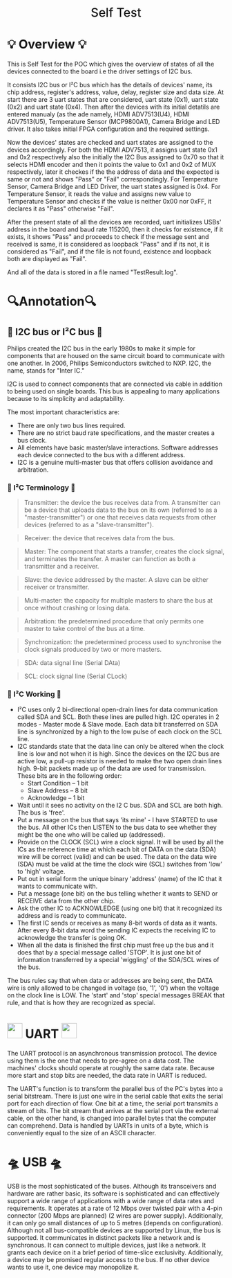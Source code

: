 
<h1 align="center" style="font-weight: 500;">	
	Self Test
</h1>

# :bulb: Overview :bulb:
This is Self Test for the POC which gives the overview of states of all the devices connected to the board i.e the driver settings of I2C bus.

It consists I2C bus or  I²C bus which has the details of devices' name, its chip address, register's address, value, delay, register size and data size. At start there are 3 uart states that are considered, uart state (0x1), uart state (0x2) and uart state (0x4). Then after the devices with its initial detatils are entered manualy (as the ade namely, HDMI ADV7513(U4), HDMI ADV7513(U5), Temperature Sensor (MCP9800A1), Camera Bridge and LED driver. It also takes initial FPGA configuration and the required settings.

Now the devices' states are checked and uart states are assigned to the devices accordingly. For both the HDMI ADV7513, it assigns uart state 0x1 and 0x2 respectively also the initially the I2C Bus assigned to 0x70 so that it selects HDMI encoder and then it points the value to 0x1 and 0x2 of MUX respectively, later it checkes if the the address of data and the expected is same or not and shows "Pass" or "Fail" correspondingly. For Temperature Sensor, Camera Bridge and LED Driver, the uart states assigned is 0x4. For Temperature Sensor, it reads the value and assigns new value to Temperature Sensor and checks if the value is neither 0x00 nor 0xFF, it declares it as "Pass" otherwise "Fail". 

After the present state of all the devices are recorded, uart initializes USBs' address in the board and baud rate 115200, then it checks for existence, if it exists, it shows "Pass" and proceeds to check if the message sent and received is same, it is considered as loopback "Pass" and if its not, it is considered as "Fail", and if the file is not found, existence and loopback both are displayed as "Fail".

And all of the data is stored in a file named "TestResult.log".

# 🔍Annotation:mag:

## 🚌 I2C bus or  I²C bus 🚌
Philips created the I2C bus in the early 1980s to make it simple for components that are housed on the same circuit board to communicate with one another. In 2006, Philips Semiconductors switched to NXP. I2C, the name, stands for "Inter IC."

I2C is used to connect components that are connected via cable in addition to being used on single boards. This bus is appealing to many applications because to its simplicity and adaptability.

The most important characteristics are:

- There are only two bus lines required.
- There are no strict baud rate specifications, and the master creates a bus clock.
- All elements have basic master/slave interactions. Software addresses each device connected to the bus with a different address.
- I2C is a genuine multi-master bus that offers collision avoidance and arbitration.

### 📝 I²C Terminology 📝
>Transmitter: the device the bus receives data from. A transmitter can be a device that uploads data to the bus on its own (referred to as a "master-transmitter") or one that receives data requests from other devices (referred to as a "slave-transmitter").

>Receiver: the device that receives data from the bus.

>Master: The component that starts a transfer, creates the clock signal, and terminates the transfer. A master can function as both a transmitter and a receiver.

>Slave: the device addressed by the master. A slave can be either receiver or transmitter.

>Multi-master: the capacity for multiple masters to share the bus at once without crashing or losing data.

>Arbitration: the predetermined procedure that only permits one master to take control of the bus at a time.

>Synchronization: the predetermined process used to synchronise the clock signals produced by two or more masters.

>SDA: data signal line (Serial DAta)

>SCL: clock signal line (Serial CLock)

### 💪 I²C Working 💪
* I²C uses only 2 bi-directional open-drain lines for data communication called SDA and SCL. Both these lines are pulled high. I2C operates in 2 modes - Master mode & Slave mode. Each data bit transferred on SDA line is synchronized by a high to the low pulse of each clock on the SCL line.
* I2C standards state that the data line can only be altered when the clock line is low and not when it is high. Since the devices on the I2C bus are active low, a pull-up resistor is needed to make the two open drain lines high. 9-bit packets made up of the data are used for transmission. These bits are in the following order:
	*  Start Condition – 1 bit
	*  Slave Address – 8 bit
	*  Acknowledge – 1 bit
* Wait until it sees no activity on the I2 C bus. SDA and SCL are both high. The bus is 'free'.
* Put a message on the bus that says 'its mine' - I have STARTED to use the bus. All other ICs then LISTEN to the bus data to see whether they might be the one who will be called up (addressed).
* Provide on the CLOCK (SCL) wire a clock signal. It will be used by all the ICs as the reference time at which each bit of DATA on the data (SDA) wire will be correct (valid) and can be used. The data on the data wire (SDA) must be valid at the time the clock wire (SCL) switches from 'low' to 'high' voltage.
* Put out in serial form the unique binary 'address' (name) of the IC that it wants to communicate with.
* Put a message (one bit) on the bus telling whether it wants to SEND or RECEIVE data from the other chip.
* Ask the other IC to ACKNOWLEDGE (using one bit) that it recognized its address and is ready to communicate.
* The first IC sends or receives as many 8-bit words of data as it wants. After every 8-bit data word the sending IC expects the receiving IC to acknowledge the transfer is going OK.
* When all the data is finished the first chip must free up the bus and it does that by a special message called 'STOP'. It is just one bit of information transferred by a special 'wiggling' of the SDA/SCL wires of the bus.

The bus rules say that when data or addresses are being sent, the DATA wire is only allowed to be changed in voltage (so, '1', '0') when the voltage on the clock line is LOW. The 'start' and 'stop' special messages BREAK that rule, and that is how they are recognized as special.

# <img src="https://emojipedia-us.s3.amazonaws.com/source/microsoft-teams/337/rocket_1f680.png" width="35"> UART <img src="https://emojipedia-us.s3.amazonaws.com/source/microsoft-teams/337/rocket_1f680.png" width="35">
The UART protocol is an asynchronous transmission protocol. The device using them is the one that needs to pre-agree on a data cost. The machines' clocks should operate at roughly the same data rate. Because more start and stop bits are needed, the data rate in UART is reduced.

The UART's function is to transform the parallel bus of the PC's bytes into a serial bitstream. There is just one wire in the serial cable that exits the serial port for each direction of flow. One bit at a time, the serial port transmits a stream of bits. The bit stream that arrives at the serial port via the external cable, on the other hand, is changed into parallel bytes that the computer can comprehend. Data is handled by UARTs in units of a byte, which is conveniently equal to the size of an ASCII character.

# 🛸 USB 🛸
USB is the most sophisticated of the buses. Although its transceivers and hardware are rather basic, its software is sophisticated and can effectively support a wide range of applications with a wide range of data rates and requirements. It operates at a rate of 12 Mbps over twisted pair with a 4-pin connector (200 Mbps are planned) (2 wires are power supply). Additionally, it can only go small distances of up to 5 metres (depends on configuration). Although not all bus-compatible devices are supported by Linux, the bus is supported. It communicates in distinct packets like a network and is synchronous. It can connect to multiple devices, just like a network. It grants each device on it a brief period of time-slice exclusivity. Additionally, a device may be promised regular access to the bus. If no other device wants to use it, one device may monopolize it.

